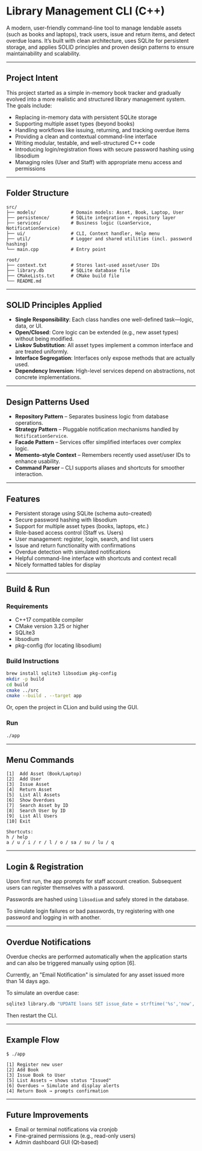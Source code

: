 
# Library Management CLI (C++)

A modern, user-friendly command-line tool to manage lendable assets (such as books and laptops), track users, issue and return items, and detect overdue loans. It’s built with clean architecture, uses SQLite for persistent storage, and applies SOLID principles and proven design patterns to ensure maintainability and scalability.

---

## Project Intent

This project started as a simple in-memory book tracker and gradually evolved into a more realistic and structured library management system. The goals include:

- Replacing in-memory data with persistent SQLite storage
- Supporting multiple asset types (beyond books)
- Handling workflows like issuing, returning, and tracking overdue items
- Providing a clean and contextual command-line interface
- Writing modular, testable, and well-structured C++ code
- Introducing login/registration flows with secure password hashing using libsodium
- Managing roles (User and Staff) with appropriate menu access and permissions

---

## Folder Structure

```
src/
├── models/             # Domain models: Asset, Book, Laptop, User
├── persistence/        # SQLite integration + repository layer
├── services/           # Business logic (LoanService, NotificationService)
├── ui/                 # CLI, Context handler, Help menu
├── util/               # Logger and shared utilities (incl. password hashing)
└── main.cpp            # Entry point

root/
├── context.txt         # Stores last-used asset/user IDs
├── library.db          # SQLite database file
├── CMakeLists.txt      # CMake build file
└── README.md           
```

---

## SOLID Principles Applied

- **Single Responsibility**: Each class handles one well-defined task—logic, data, or UI.
- **Open/Closed**: Core logic can be extended (e.g., new asset types) without being modified.
- **Liskov Substitution**: All asset types implement a common interface and are treated uniformly.
- **Interface Segregation**: Interfaces only expose methods that are actually used.
- **Dependency Inversion**: High-level services depend on abstractions, not concrete implementations.

---

## Design Patterns Used

- **Repository Pattern** – Separates business logic from database operations.
- **Strategy Pattern** – Pluggable notification mechanisms handled by `NotificationService`.
- **Facade Pattern** – Services offer simplified interfaces over complex logic.
- **Memento-style Context** – Remembers recently used asset/user IDs to enhance usability.
- **Command Parser** – CLI supports aliases and shortcuts for smoother interaction.

---

## Features

- Persistent storage using SQLite (schema auto-created)
- Secure password hashing with libsodium
- Support for multiple asset types (books, laptops, etc.)
- Role-based access control (Staff vs. Users)
- User management: register, login, search, and list users
- Issue and return functionality with confirmations
- Overdue detection with simulated notifications
- Helpful command-line interface with shortcuts and context recall
- Nicely formatted tables for display

---

## Build & Run

### Requirements

- C++17 compatible compiler
- CMake version 3.25 or higher
- SQLite3
- libsodium
- pkg-config (for locating libsodium)

### Build Instructions

```bash
brew install sqlite3 libsodium pkg-config
mkdir -p build
cd build
cmake ../src
cmake --build . --target app
```

Or, open the project in CLion and build using the GUI.

### Run

```bash
./app
```

---

## Menu Commands

```
[1]  Add Asset (Book/Laptop)
[2]  Add User
[3]  Issue Asset
[4]  Return Asset
[5]  List All Assets
[6]  Show Overdues
[7]  Search Asset by ID
[8]  Search User by ID
[9]  List All Users
[10] Exit

Shortcuts:
h / help
a / u / i / r / l / o / sa / su / lu / q
```

---

## Login & Registration

Upon first run, the app prompts for staff account creation. Subsequent users can register themselves with a password.

Passwords are hashed using `libsodium` and safely stored in the database.

To simulate login failures or bad passwords, try registering with one password and logging in with another.

---

## Overdue Notifications

Overdue checks are performed automatically when the application starts and can also be triggered manually using option [6].

Currently, an "Email Notification" is simulated for any asset issued more than 14 days ago.

To simulate an overdue case:

```bash
sqlite3 library.db "UPDATE loans SET issue_date = strftime('%s','now','-15 days') WHERE asset_id='1';"
```

Then restart the CLI.

---

## Example Flow

```
$ ./app

[1] Register new user
[2] Add Book
[3] Issue Book to User
[5] List Assets → shows status "Issued"
[6] Overdues → Simulate and display alerts
[4] Return Book → prompts confirmation
```

---

## Future Improvements

- Email or terminal notifications via cronjob
- Fine-grained permissions (e.g., read-only users)
- Admin dashboard GUI (Qt-based)
